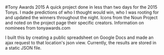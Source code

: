#Tony Awards 2015
 A quick project done in less than two days for the 2015 Tonys. I made predictions of who I thought would win, who I was rooting for and updated the winners throughout the night. Icons from the Noun Project and noted on the project page their specific creators. Information on nominees from tonyawards.com

I built this by creating a public spreadsheet on Google Docs and made an ajax request to that location's json view. Currently, the results are stored in a static JSON file.
